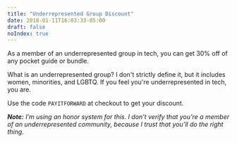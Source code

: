 ```yaml
---
title: "Underrepresented Group Discount"
date: 2018-01-11T16:03:33-05:00
draft: false
noIndex: true
---
```


As a member of an underrepresented group in tech, you can get 30% off of any pocket guide or bundle.

What is an underrepresented group? I don't strictly define it, but it includes women, minorities, and LGBTQ. If you feel you're underrepresented in tech, you are.

Use the code `PAYITFORWARD` at checkout to get your discount.

*__Note:__* *I’m using an honor system for this. I don’t verify that you’re a member of an underrepresented community, because I trust that you’ll do the right thing.*
